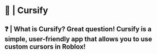 # 👋 | Cursify
## ❓ | What is Cursify? Great question! Cursify is a simple, user-friendly app that allows you to use custom cursors in Roblox!
